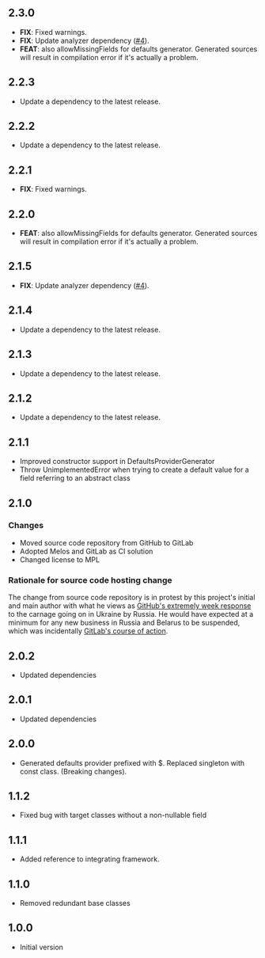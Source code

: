 ## 2.3.0

 - **FIX**: Fixed warnings.
 - **FIX**: Update analyzer dependency ([#4](https://gitlab.com/ruicraveiro/dart_framework/-/issues/4)).
 - **FEAT**: also allowMissingFields for defaults generator. Generated sources will result in compilation error if it's actually a problem.

## 2.2.3

 - Update a dependency to the latest release.

## 2.2.2

 - Update a dependency to the latest release.

## 2.2.1

 - **FIX**: Fixed warnings.

## 2.2.0

 - **FEAT**: also allowMissingFields for defaults generator. Generated sources will result in compilation error if it's actually a problem.

## 2.1.5

 - **FIX**: Update analyzer dependency ([#4](https://gitlab.com/ruicraveiro/dart_framework/-/issues/4)).

## 2.1.4

 - Update a dependency to the latest release.

## 2.1.3

 - Update a dependency to the latest release.

## 2.1.2

 - Update a dependency to the latest release.

## 2.1.1

- Improved constructor support in DefaultsProviderGenerator
- Throw UnimplementedError when trying to create a default value for a field referring to an abstract class

## 2.1.0

### Changes
- Moved source code repository from GitHub to GitLab
- Adopted Melos and GitLab as CI solution
- Changed license to MPL

### Rationale for source code hosting change

The change from source code repository is in protest by this project's initial and main author with what he views as [GitHub's extremely week response](https://github.blog/2022-03-02-our-response-to-the-war-in-ukraine/) to the carnage going on in Ukraine by Russia. He would have expected at a minimum for any new business in Russia and Belarus to be suspended, which was incidentally [GitLab's course of action](https://about.gitlab.com/blog/2022/03/11/gitlab-actions-to-date-regarding-russian-invasion-of-ukraine/#suspending-new-business-in-russia-and-belarus).


## 2.0.2

- Updated dependencies

## 2.0.1

- Updated dependencies

## 2.0.0

- Generated defaults provider prefixed with $. Replaced singleton with const class. (Breaking changes).

## 1.1.2

- Fixed bug with target classes without a non-nullable field

## 1.1.1

- Added reference to integrating framework.

## 1.1.0

- Removed redundant base classes

## 1.0.0

- Initial version
